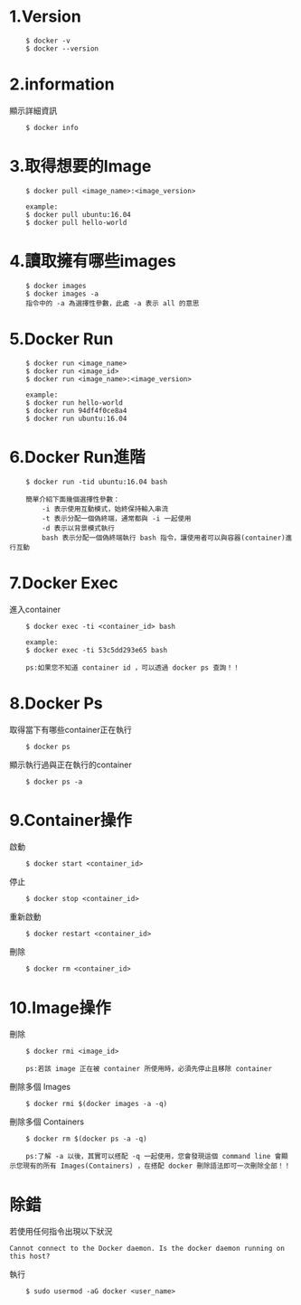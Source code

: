# 1.Version

``` 
    $ docker -v 
    $ docker --version
```
# 2.information
顯示詳細資訊
```
    $ docker info
```
# 3.取得想要的Image

```
    $ docker pull <image_name>:<image_version>
    
    example:
    $ docker pull ubuntu:16.04
    $ docker pull hello-world
```
# 4.讀取擁有哪些images

```
    $ docker images
    $ docker images -a
    指令中的 -a 為選擇性參數，此處 -a 表示 all 的意思
```
# 5.Docker Run

```
    $ docker run <image_name>
    $ docker run <image_id>
    $ docker run <image_name>:<image_version>
    
    example:
    $ docker run hello-world
    $ docker run 94df4f0ce8a4
    $ docker run ubuntu:16.04
```
# 6.Docker Run進階

```
    $ docker run -tid ubuntu:16.04 bash
    
    簡單介紹下面幾個選擇性參數：
        -i 表示使用互動模式，始終保持輸入串流
        -t 表示分配一個偽終端，通常都與 -i 一起使用
        -d 表示以背景模式執行
        bash 表示分配一個偽終端執行 bash 指令，讓使用者可以與容器(container)進行互動
```
# 7.Docker Exec
進入container

```
    $ docker exec -ti <container_id> bash
    
    example:
    $ docker exec -ti 53c5dd293e65 bash
    
    ps:如果您不知道 container id ，可以透過 docker ps 查詢！！
```
# 8.Docker Ps
取得當下有哪些container正在執行

```
    $ docker ps
```
顯示執行過與正在執行的container
```
    $ docker ps -a
```
# 9.Container操作
啟動

```
    $ docker start <container_id>
```
停止

```
    $ docker stop <container_id>
```
重新啟動

```
    $ docker restart <container_id>
```
刪除

```
    $ docker rm <container_id>
```
# 10.Image操作
刪除

```
    $ docker rmi <image_id>
    
    ps:若該 image 正在被 container 所使用時，必須先停止且移除 container
```
刪除多個 Images

```
    $ docker rmi $(docker images -a -q)
```
刪除多個 Containers

```
    $ docker rm $(docker ps -a -q)
    
    ps:了解 -a 以後，其實可以搭配 -q 一起使用，您會發現這個 command line 會顯示您現有的所有 Images(Containers) ，在搭配 docker 刪除語法即可一次刪除全部！！
```





# 除錯
若使用任何指令出現以下狀況

```
Cannot connect to the Docker daemon. Is the docker daemon running on this host?
```
執行

```
    $ sudo usermod -aG docker <user_name>
```

